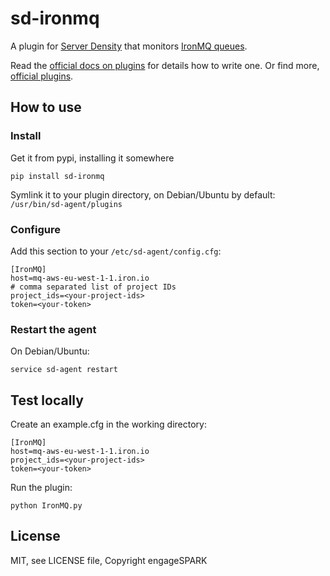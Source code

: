 # sd-ironmq

A plugin for [Server Density](https://engagespark.serverdensity.io) that monitors [IronMQ queues](https://www.iron.io/).

Read the [official docs on plugins](https://support.serverdensity.com/hc/en-us/sections/200275866-Plugins) for details how to write one. Or find more, [official plugins](https://github.com/serverdensity/sd-agent-plugins).

## How to use

### Install

Get it from pypi, installing it somewhere

    pip install sd-ironmq

Symlink it to your plugin directory, on Debian/Ubuntu by default: `/usr/bin/sd-agent/plugins`

### Configure

Add this section to your `/etc/sd-agent/config.cfg`:

    [IronMQ]
    host=mq-aws-eu-west-1-1.iron.io
    # comma separated list of project IDs
    project_ids=<your-project-ids>
    token=<your-token>

### Restart the agent

On Debian/Ubuntu:

    service sd-agent restart

## Test locally

Create an example.cfg in the working directory:

    [IronMQ]
    host=mq-aws-eu-west-1-1.iron.io
    project_ids=<your-project-ids>
    token=<your-token>

Run the plugin:

    python IronMQ.py


## License

MIT, see LICENSE file, Copyright engageSPARK
